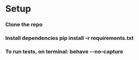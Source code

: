 # Setup
### Clone the repo
### Install dependencies pip install -r requirements.txt
### To run tests, on terminal: behave --no-capture  
